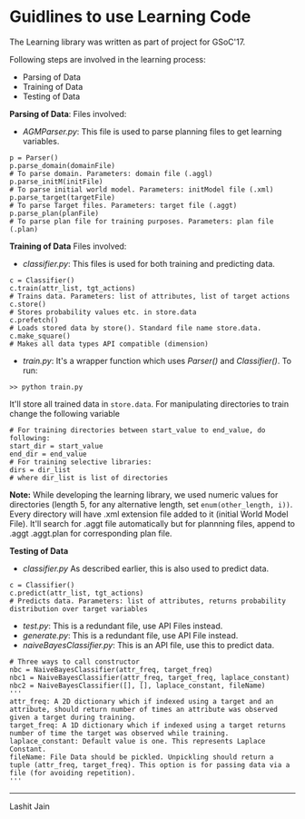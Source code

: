 # Guidlines to use Learning Code 

The Learning library was written as part of project for GSoC'17.

Following steps are involved in the learning process:
* Parsing of Data
* Training of Data
* Testing of Data

**Parsing of Data**:
Files involved:
* *AGMParser.py*: This file is used to parse planning files to get learning variables.
```
p = Parser()
p.parse_domain(domainFile)
# To parse domain. Parameters: domain file (.aggl)
p.parse_initM(initFile)
# To parse initial world model. Parameters: initModel file (.xml)
p.parse_target(targetFile)
# To parse Target files. Parameters: target file (.aggt)
p.parse_plan(planFile)
# To parse plan file for training purposes. Parameters: plan file (.plan)
```

**Training of Data**
Files involved:
* *classifier.py*: This files is used for both training and predicting data.
```
c = Classifier()
c.train(attr_list, tgt_actions)
# Trains data. Parameters: list of attributes, list of target actions
c.store()
# Stores probability values etc. in store.data
c.prefetch()
# Loads stored data by store(). Standard file name store.data.
c.make_square()
# Makes all data types API compatible (dimension)
```

* *train.py*: It's a wrapper function which uses *Parser()* and *Classifier()*. To run:
```
>> python train.py
```
It'll store all trained data in `store.data`. For manipulating directories to train change the following variable
```
# For training directories between start_value to end_value, do following:
start_dir = start_value
end_dir = end_value
# For training selective libraries:
dirs = dir_list
# where dir_list is list of directories
```

**Note:** While developing the learning library, we used numeric values for directories (length 5, for any alternative length, set `enum(other_length, i))`. Every directory will have .xml extension file added to it (initial World Model File). It'll search for .aggt file automatically but for plannning files, append to .aggt .aggt.plan for corresponding plan file.


**Testing of Data**

* *classifier.py* As described earlier, this is also used to predict data.
```
c = Classifier()
c.predict(attr_list, tgt_actions)
# Predicts data. Parameters: list of attributes, returns probability distribution over target variables
```
* *test.py*: This is a redundant file, use API Files instead.
* *generate.py*: This is a redundant file, use API File instead.
* *naiveBayesClassifier.py*: This is an API file, use this to predict data.
```
# Three ways to call constructor
nbc = NaiveBayesClassifier(attr_freq, target_freq)
nbc1 = NaiveBayesClassifier(attr_freq, target_freq, laplace_constant)
nbc2 = NaiveBayesClassifier([], [], laplace_constant, fileName)
'''
attr_freq: A 2D dictionary which if indexed using a target and an attribute, should return number of times an attribute was observed given a target during training.
target_freq: A 1D dictionary which if indexed using a target returns number of time the target was observed while training.
laplace_constant: Default value is one. This represents Laplace Constant.
fileName: File Data should be pickled. Unpickling should return a tuple (attr_freq, target_freq). This option is for passing data via a file (for avoiding repetition).
'''
```
***
Lashit Jain
